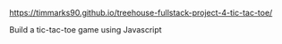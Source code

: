 https://timmarks90.github.io/treehouse-fullstack-project-4-tic-tac-toe/

Build a tic-tac-toe game using Javascript
